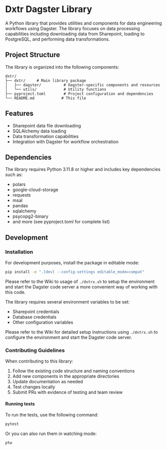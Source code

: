 # Dxtr Dagster Library

A Python library that provides utilities and components for data engineering workflows using Dagster. The library focuses on data processing capabilities including downloading data from Sharepoint, loading to PostgreSQL, and performing data transformations.

## Project Structure

The library is organized into the following components:

```
dxtr/
├── dxtr/     # Main library package
│   ├── dagster/          # Dagster-specific components and resources
│   └── utils/            # Utility functions
├── pyproject.toml        # Project configuration and dependencies
└── README.md            # This file
```

## Features

- Sharepoint data file downloading
- SQLAlchemy data loading
- Data transformation capabilities
- Integration with Dagster for workflow orchestration

## Dependencies

The library requires Python 3.11.8 or higher and includes key dependencies such as:
- polars
- google-cloud-storage
- requests
- msal
- pandas
- sqlalchemy
- psycopg2-binary
- and more (see pyproject.toml for complete list)

## Development

### Installation

For development purposes, install the package in editable mode:
```bash
pip install -e ".[dev] --config-settings editable_mode=compat"
```

Please refer to the Wiki to usage of `./dxtrx.sh` to setup the environment and start the Dagster code server a more convenient way of working with this code.

The library requires several environment variables to be set:
- Sharepoint credentials
- Database credentials
- Other configuration variables

Please refer to the Wiki for detailed setup instructions using `./dxtrx.sh` to configure the environment and start the Dagster code server.

### Contributing Guidelines

When contributing to this library:
1. Follow the existing code structure and naming conventions
2. Add new components in the appropriate directories
3. Update documentation as needed
4. Test changes locally
5. Submit PRs with evidence of testing and team review

#### Running tests

To run the tests, use the following command:
```bash
pytest
```

Or you can also run them in watching mode:
```bash
ptw
```

